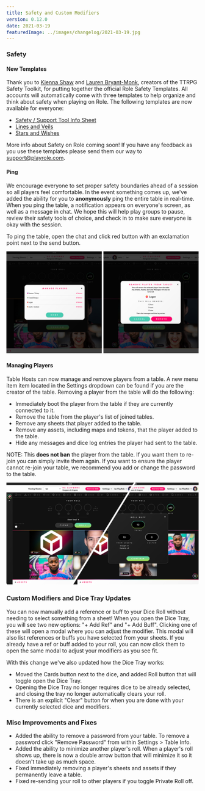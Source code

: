 ```yaml
---
title: Safety and Custom Modifiers
version: 0.12.0
date: 2021-03-19
featuredImage: ../images/changelog/2021-03-19.jpg
---
```


### Safety

#### New Templates

Thank you to [Kienna Shaw](https://twitter.com/KiennaS) and [Lauren Bryant-Monk](https://twitter.com/jl_nicegirl), creators of the TTRPG Safety Toolkit, for putting together the official Role Safety Templates. All accounts will automatically come with three templates to help organize and think about safety when playing on Role. The following templates are now available for everyone:

- [Safety / Support Tool Info Sheet](https://app.playrole.com/sheet-templates/52788ff6-safety-support-tool-info-sheet/save)
- [Lines and Veils](https://app.playrole.com/sheet-templates/77d600a2-lines-and-veils/save)
- [Stars and Wishes](https://app.playrole.com/sheet-templates/662da7fa-stars-and-wishes/save)

More info about Safety on Role coming soon! If you have any feedback as you use these templates please send them our way to [support@playrole.com](mailto:support@playrole.com).

#### Ping

We encourage everyone to set proper safety boundaries ahead of a session so all players feel comfortable. In the event something comes up, we've added the ability for you to **anonymously** ping the entire table in real-time. When you ping the table, a notification appears on everyone's screen, as well as a message in chat. We hope this will help play groups to pause, review their safety tools of choice, and check in to make sure everyone is okay with the session.

To ping the table, open the chat and click red button with an exclamation point next to the send button.

![Manage Players](../images/changelog/2021-03-19-1.jpg)

#### Managing Players

Table Hosts can now manage and remove players from a table. A new menu item item located in the Settings dropdown can be found if you are the creator of the table. Removing a player from the table will do the following:

- Immediately boot the player from the table if they are currently connected to it.
- Remove the table from the player's list of joined tables.
- Remove any sheets that player added to the table.
- Remove any assets, including maps and tokens, that the player added to the table.
- Hide any messages and dice log entries the player had sent to the table.

NOTE: This **does not ban** the player from the table. If you want them to re-join you can simply invite them again. If you want to ensure the player cannot re-join your table, we recommend you add or change the password to the table.

![Custom Modifiers](../images/changelog/2021-03-19-2.jpg)

### Custom Modifiers and Dice Tray Updates

You can now manually add a reference or buff to your Dice Roll without needing to select something from a sheet! When you open the Dice Tray, you will see two new options: "+ Add Ref" and "+ Add Buff". Clicking one of these will open a modal where you can adjust the modifier. This modal will also list references or buffs you have selected from your sheets. If you already have a ref or buff added to your roll, you can now click them to open the same modal to adjust your modifiers as you see fit.

With this change we've also updated how the Dice Tray works:

- Moved the Cards button next to the dice, and added Roll button that will toggle open the Dice Tray.
- Opening the Dice Tray no longer requires dice to be already selected, and closing the tray no longer automatically clears your roll.
- There is an explicit "Clear" button for when you are done with your currently selected dice and modifiers.

### Misc Improvements and Fixes

- Added the ability to remove a password from your table. To remove a password click "Remove Password" from within Settings > Table Info.
- Added the ability to minimize another player's roll. When a player's roll shows up, there is now a double arrow button that will minimize it so it doesn't take up as much space.
- Fixed immediately removing a player's sheets and assets if they permanently leave a table.
- Fixed re-sending your roll to other players if you toggle Private Roll off.
